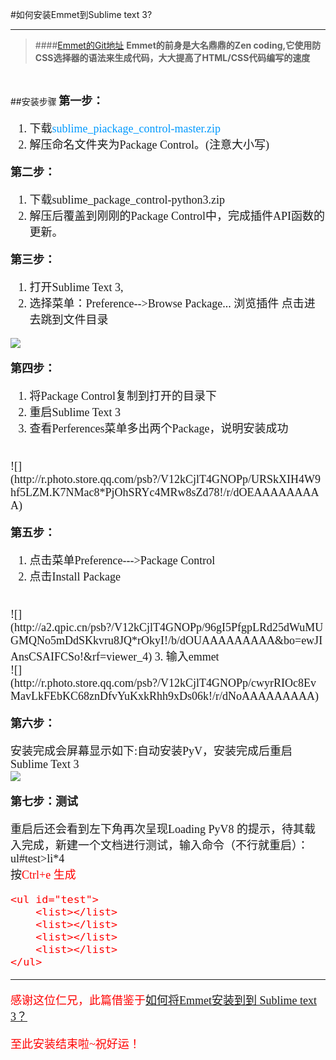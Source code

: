 #如何安装Emmet到Sublime text 3?
***

>####[Emmet的Git地址](https://github.com/sergeche/emmet-sublime#readme)
>**Emmet的前身是大名鼎鼎的Zen coding,它使用防CSS选择器的语法来生成代码，大大提高了HTML/CSS代码编写的速度**
<br/>

##<font face="宋体">安装步骤
<font size="4">
**第一步：**
	

1. 下载<font color="#0099ff">sublime_piackage_control-master.zip</font> 
2. 解压命名文件夹为Package Control。(注意大小写)

**第二步：**


1. 下载sublime_package_control-python3.zip
2. 解压后覆盖到刚刚的Package Control中，完成插件API函数的更新。 

**第三步：**


1. 打开Sublime Text 3,
2. 选择菜单：Preference-->Browse Package... 浏览插件 点击进去跳到文件目录

![](http://a1.qpic.cn/psb?/V12kCjlT4GNOPp/agFqOtOQhZQLX0sJRj6yvNrVNIF0vRpSiMhCR2Z1CiU!/b/dOQAAAAAAAAA&bo=5gJ4AQAAAAADB78!&rf=viewer_4)
<br/>

**第四步：**


1. 将Package Control复制到打开的目录下
2. 重启Sublime Text 3
3. 查看Perferences菜单多出两个Package，说明安装成功
<br/>
![](http://r.photo.store.qq.com/psb?/V12kCjlT4GNOPp/URSkXIH4W9hf5LZM.K7NMac8*PjOhSRYc4MRw8sZd78!/r/dOEAAAAAAAAA)

**第五步：**

1. 点击菜单Preference--->Package Control 
2. 点击Install Package
<br/>
![](http://a2.qpic.cn/psb?/V12kCjlT4GNOPp/96gI5PfgpLRd25dWuMUGMQNo5mDdSKkvru8JQ*rOkyI!/b/dOUAAAAAAAAA&bo=ewJIAnsCSAIFCSo!&rf=viewer_4)
3. 输入emmet
<br/>
![](http://r.photo.store.qq.com/psb?/V12kCjlT4GNOPp/cwyrRIOc8EvMavLkFEbKC68znDfvYuKxkRhh9xDs06k!/r/dNoAAAAAAAAA)

**第六步：**

安装完成会屏幕显示如下:自动安装PyV，安装完成后重启Sublime Text 3
<br/>
![](http://r.photo.store.qq.com/psb?/V12kCjlT4GNOPp/TF9BoW3z3amw*hqgz3N3hjE0DmGEuOJPdZIkITV4Mdg!/r/dAsBAAAAAAAA)

**第七步：测试**

重启后还会看到左下角再次呈现Loading PyV8 的提示，待其载入完成，新建一个文档进行测试，输入命令（不行就重启）：
<br/>
ul#test>li*4
<br/>
按<font color="red">Ctrl+e 生成
<br/>

	<ul id="test">
		<list></list>
		<list></list>
		<list></list>
		<list></list>
	</ul>

---
感谢这位仁兄，此篇借鉴于[如何将Emmet安装到到 Sublime text 3？](http://www.cnblogs.com/tinyphp/p/3217457.html)

至此安装结束啦~祝好运！
</font>
